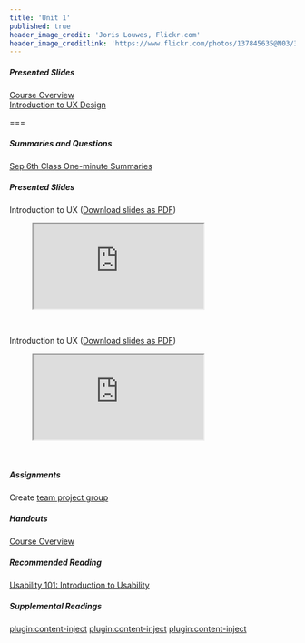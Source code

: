 ```yaml
---
title: 'Unit 1'
published: true
header_image_credit: 'Joris Louwes, Flickr.com'
header_image_creditlink: 'https://www.flickr.com/photos/137845635@N03/37583366906/'
---
```


##### Presented Slides
[Course Overview](https://swipe.to/9967fp)  
[Introduction to UX Design](https://swipe.to/9967fp)  

===

##### Summaries and Questions  
[Sep 6th Class One-minute Summaries](https://canvas.sfu.ca/courses/36662/assignments/267528)

##### Presented Slides  
Introduction to UX ([Download slides as PDF](#))
<div class="embed-responsive embed-responsive-16by9"><figure><iframe src="https://www.swipe.to/embed/9967fp" allowfullscreen></iframe></figure></div>
<br>

Introduction to UX ([Download slides as PDF](#))
<div class="embed-responsive embed-responsive-16by9"><figure><iframe src="https://www.swipe.to/embed/9967fp" allowfullscreen></iframe></figure></div>
<br>

##### Assignments
Create [team project group](https://canvas.sfu.ca/courses/36662/users)

##### Handouts
[Course Overview](https://canvas.sfu.ca/courses/36662/files/folder/Handouts/Course%20Overview)  

##### Recommended Reading  
<a class="embedly-card" data-card-controls="0" data-card-align="left" href="https://www.nngroup.com/articles/usability-101-introduction-to-usability/">Usability 101: Introduction to Usability</a>
<script async src="//cdn.embedly.com/widgets/platform.js" charset="UTF-8"></script>

##### Supplemental Readings  
[plugin:content-inject](/topics-guide/what-is-usability-and-user-experience-design/problem-statements)
[plugin:content-inject](/topics-guide/what-is-usability-and-user-experience-design/usability)
[plugin:content-inject](/topics-guide/what-is-usability-and-user-experience-design/user-experience-design)  
